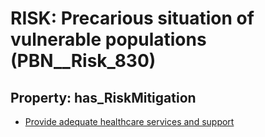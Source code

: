 # RISK: __Precarious situation of vulnerable populations__ (PBN__Risk_830)

## Property: has_RiskMitigation

* [Provide adequate healthcare services and support](PBN__RiskMitigation_1137)

